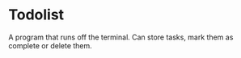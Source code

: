 # Todolist
 A program that runs off the terminal. Can store tasks, mark them as complete or delete them.
